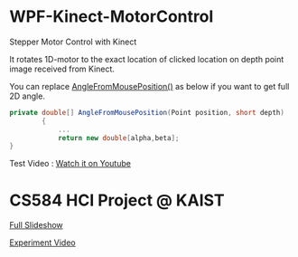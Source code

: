 # WPF-Kinect-MotorControl

Stepper Motor Control with Kinect

It rotates 1D-motor to the exact location of clicked location on depth point image received from Kinect.

You can replace [AngleFromMousePosition()](https://github.com/auejin/WPF-Kinect-MotorControl/blob/master/MotorControl-WPF/MainWindow.xaml.cs#L198) as below if you want to get full 2D angle.

```C#
private double[] AngleFromMousePosition(Point position, short depth)
        {
            ...
            return new double[alpha,beta];
}
```

Test Video : [Watch it on Youtube](https://www.youtube.com/watch?v=52IMvLKpYQI)

# CS584 HCI Project @ KAIST

[Full Slideshow](https://docs.google.com/presentation/d/e/2PACX-1vTQjwZHR5yNopmhU3DrwJx8Mj1WJjMoVJQWYtGE6p0W4QhRWvgP8JC8IC5NJSxShIBv_UFA0Np1TkFa/pub?start=false&loop=false&delayms=60000)

[Experiment Video](https://www.youtube.com/watch?v=U3Ipgunlluw)
